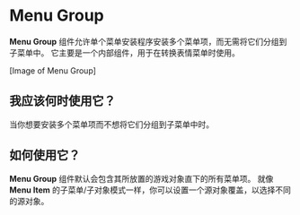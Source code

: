 # Menu Group

**Menu Group** 组件允许单个菜单安装程序安装多个菜单项，而无需将它们分组到子菜单中。
它主要是一个内部组件，用于在转换表情菜单时使用。



[Image of Menu Group]


## 我应该何时使用它？

当你想要安装多个菜单项而不想将它们分组到子菜单中时。

## 如何使用它？

**Menu Group** 组件默认会包含其所放置的游戏对象直下的所有菜单项。
就像 **Menu Item** 的子菜单/子对象模式一样，你可以设置一个源对象覆盖，以选择不同的源对象。